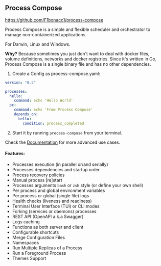 ## Process Compose

https://github.com/F1bonacc1/process-compose

Process Compose is a simple and flexible scheduler and orchestrator to manage non-containerized applications.

For Darwin, Linux and Windows.

**Why?** Because sometimes you just don't want to deal with docker files, volume definitions, networks and docker registries.
Since it's written in Go, Process Compose is a single binary file and has no other dependencies.

1. Create a Config as process-compose.yaml:

```yaml
version: "0.5"

processes:
  hello:
    command: echo 'Hello World'
  pc:
    command: echo 'From Process Compose'
    depends_on:
      hello:
        condition: process_completed
```

2. Start it by running `process-compose` from your terminal.

Check the [Documentation](https://f1bonacc1.github.io/process-compose/launcher/) for more advanced use cases.

#### Features:

- Processes execution (in parallel or/and serially)
- Processes dependencies and startup order
- Process recovery policies
- Manual process [re]start
- Processes arguments `bash` or `zsh` style (or define your own shell)
- Per process and global environment variables
- Per process or global (single file) logs
- Health checks (liveness and readiness)
- Terminal User Interface (TUI) or CLI modes
- Forking (services or daemons) processes
- REST API (OpenAPI a.k.a Swagger)
- Logs caching
- Functions as both server and client
- Configurable shortcuts
- Merge Configuration Files
- Namespaces
- Run Multiple Replicas of a Process
- Run a Foreground Process 
- Themes Support
